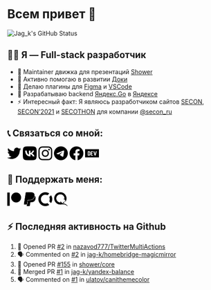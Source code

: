 # Всем привет 👋

<picture>
  <source media="(prefers-color-scheme: dark)" srcset="https://github-readme-stats.vercel.app/api?username=jag-k&show_icons=true&hide_border=true&count_private=true&theme=dark">
  <img alt="Jag_k's GitHub Status" src="https://github-readme-stats.vercel.app/api?username=jag-k&show_icons=true&hide_border=true&count_private=true&theme=light">
</picture>


## 👨‍💻 Я — Full-stack разработчик

- 🚿 Maintainer движка для презентаций [Shower](https://github.com/shower)
- 🔭 Активно помогаю в развитии [Доки](https://doka.guide)
- 🌱 Делаю плагины для [Figma](https://figma.com) и [VSCode](https://code.visualstudio.com)
- 🚕 Разрабатываю backend [Яндекс.Go](https://go.yandex.ru) в [Яндексе](https://github.com/yandex)
- ⚡ Интересный факт: Я являюсь разработчиком сайтов [SECON](https://secon.ru), [SECON'2021](https://2021.secon.ru) и [SECOTHON](http://secothon.secon.ru) для компании [@secon_ru](https://github.com/secon_ru)


## 📞 Связаться со мной:

<!--START_SECTION:links type=connect-->
<a href="https://twitter.com/jag_k_"><picture><source media="(prefers-color-scheme: dark)" srcset="icons/twitter.dark.png"><img alt="Jag_k on Twitter" src="icons/twitter.png" width="32px" height="32px"></picture></a>
<a href="https://instagram.com/jag_k_"><picture><source media="(prefers-color-scheme: dark)" srcset="icons/vk.dark.png"><img alt="Jag_k on VK" src="icons/vk.png" width="32px" height="32px"></picture></a>
<a href="https://vk.com/jag_konon"><picture><source media="(prefers-color-scheme: dark)" srcset="icons/instagram.dark.png"><img alt="Jag_k on Instagram" src="icons/instagram.png" width="32px" height="32px"></picture></a>
<a href="https://telegram.me/jag_k"><picture><source media="(prefers-color-scheme: dark)" srcset="icons/telegram.dark.png"><img alt="Jag_k on Telegram" src="icons/telegram.png" width="32px" height="32px"></picture></a>
<a href="https://facebook.com/jag.konon"><picture><source media="(prefers-color-scheme: dark)" srcset="icons/facebook.dark.png"><img alt="Jag_k on Facebook" src="icons/facebook.png" width="32px" height="32px"></picture></a>
<a href="https://dev.to/jag_k"><picture><source media="(prefers-color-scheme: dark)" srcset="icons/devdotto.dark.png"><img alt="Jag_k on DEV Profile" src="icons/devdotto.png" width="32px" height="32px"></picture></a>
<br/>
<!--END_SECTION:links-->


## 💸 Поддержать меня:

<!--START_SECTION:links type=support-->
<a href="https://patreon.com/jag_k"><picture><source media="(prefers-color-scheme: dark)" srcset="icons/patreon.dark.png"><img alt="Jag_k on Patreon" src="icons/patreon.png" width="32px" height="32px"></picture></a>
<a href="https://paypal.me/jag_k"><picture><source media="(prefers-color-scheme: dark)" srcset="icons/paypal.dark.png"><img alt="Jag_k on PayPal" src="icons/paypal.png" width="32px" height="32px"></picture></a>
<a href="https://opencollective.com/jag_k"><picture><source media="(prefers-color-scheme: dark)" srcset="icons/opencollective.dark.png"><img alt="Jag_k on Open Collective" src="icons/opencollective.png" width="32px" height="32px"></picture></a>
<a href="https://qiwi.com/n/JAGKONON"><picture><source media="(prefers-color-scheme: dark)" srcset="icons/qiwi.dark.png"><img alt="Jag_k on Qiwi" src="icons/qiwi.png" width="32px" height="32px"></picture></a>
<br/>
<!--END_SECTION:links-->

## :zap: Последняя активность на Github
  
<!--START_SECTION:activity-->
1. 💪 Opened PR [#2](https://github.com/nazavod777/TwitterMultiActions/pull/2) in [nazavod777/TwitterMultiActions](https://github.com/nazavod777/TwitterMultiActions)
2. 🗣 Commented on [#2](https://github.com/jag-k/homebridge-magicmirror/issues/2) in [jag-k/homebridge-magicmirror](https://github.com/jag-k/homebridge-magicmirror)
3. 💪 Opened PR [#155](https://github.com/shower/core/pull/155) in [shower/core](https://github.com/shower/core)
4. 🎉 Merged PR [#1](https://github.com/jag-k/yandex-balance/pull/1) in [jag-k/yandex-balance](https://github.com/jag-k/yandex-balance)
5. 🗣 Commented on [#1](https://github.com/ulatov/canithemecolor/issues/1) in [ulatov/canithemecolor](https://github.com/ulatov/canithemecolor)
<!--END_SECTION:activity-->


[website]: https://jagk.ru
[twitter]: https://twitter.com/jag_k_
[instagram]: https://instagram.com/jag_k_
[vk]: https://vk.com/jag_konon
[telegram]: https://telegram.me/jag_k
[facebook]: https://facebook.com/jag.konon
[devto]: https://dev.to/jag_k

[patreon]: https://patreon.com/jag_k
[paypal]: https://paypal.me/jag_k
[opencollective]: https://opencollective.com/jag_k
[qiwi]: https://qiwi.com/n/JAGKONON
